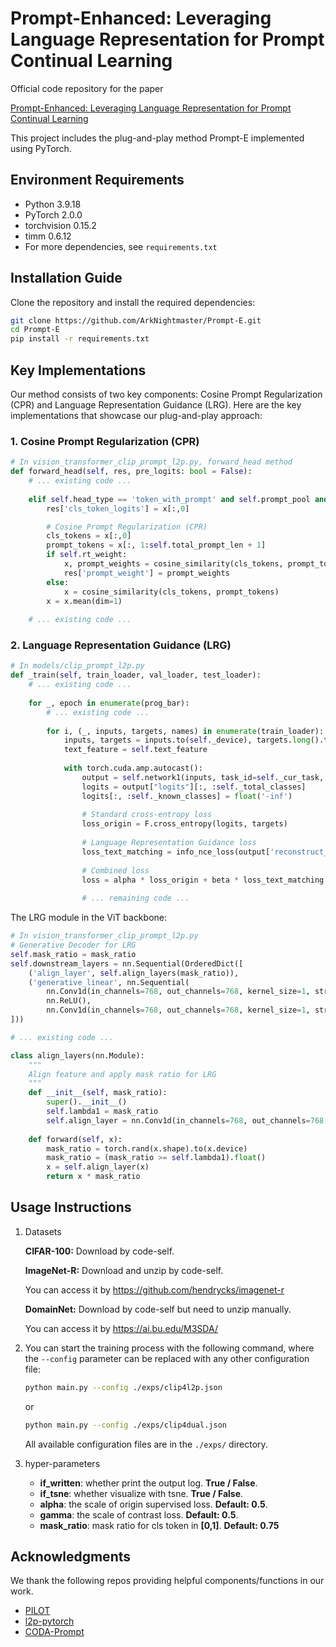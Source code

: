# Prompt-Enhanced: Leveraging Language Representation for Prompt Continual Learning

Official code repository for the paper 

[Prompt-Enhanced: Leveraging Language Representation for Prompt Continual Learning](https://www.sciencedirect.com/science/article/abs/pii/S0893608025004691?via%3Dihub)

This project includes the plug-and-play method Prompt-E implemented using PyTorch.

## Environment Requirements

- Python 3.9.18
- PyTorch 2.0.0
- torchvision 0.15.2
- timm 0.6.12
- For more dependencies, see `requirements.txt`

## Installation Guide

Clone the repository and install the required dependencies:

```bash
git clone https://github.com/ArkNightmaster/Prompt-E.git
cd Prompt-E
pip install -r requirements.txt
```

## Key Implementations

Our method consists of two key components: Cosine Prompt Regularization (CPR) and Language Representation Guidance (LRG). Here are the key implementations that showcase our plug-and-play approach:

### 1. Cosine Prompt Regularization (CPR)

```python
# In vision_transformer_clip_prompt_l2p.py, forward_head method
def forward_head(self, res, pre_logits: bool = False):
    # ... existing code ...
    
    elif self.head_type == 'token_with_prompt' and self.prompt_pool and self.class_token:
        res['cls_token_logits'] = x[:,0]

        # Cosine Prompt Regularization (CPR)
        cls_tokens = x[:,0]
        prompt_tokens = x[:, 1:self.total_prompt_len + 1]
        if self.rt_weight:
            x, prompt_weights = cosine_similarity(cls_tokens, prompt_tokens, self.rt_weight)
            res['prompt_weight'] = prompt_weights
        else:
            x = cosine_similarity(cls_tokens, prompt_tokens)
        x = x.mean(dim=1)
    
    # ... existing code ...
```

### 2. Language Representation Guidance (LRG)

```python
# In models/clip_prompt_l2p.py
def _train(self, train_loader, val_loader, test_loader):
    # ... existing code ...
    
    for _, epoch in enumerate(prog_bar):
        # ... existing code ...
        
        for i, (_, inputs, targets, names) in enumerate(train_loader):
            inputs, targets = inputs.to(self._device), targets.long().to(self._device)
            text_feature = self.text_feature
            
            with torch.cuda.amp.autocast():
                output = self.network1(inputs, task_id=self._cur_task, train=True)
                logits = output["logits"][:, :self._total_classes]
                logits[:, :self._known_classes] = float('-inf')
                
                # Standard cross-entropy loss
                loss_origin = F.cross_entropy(logits, targets)
                
                # Language Representation Guidance loss
                loss_text_matching = info_nce_loss(output['reconstruct_pre_logits'], text_feature, targets, tau=self.tau)
                
                # Combined loss
                loss = alpha * loss_origin + beta * loss_text_matching
                
                # ... remaining code ...
```

The LRG module in the ViT backbone:

```python
# In vision_transformer_clip_prompt_l2p.py
# Generative Decoder for LRG
self.mask_ratio = mask_ratio
self.downstream_layers = nn.Sequential(OrderedDict([
    ('align_layer', self.align_layers(mask_ratio)),
    ('generative_linear', nn.Sequential(
        nn.Conv1d(in_channels=768, out_channels=768, kernel_size=1, stride=1, padding=0),
        nn.ReLU(),
        nn.Conv1d(in_channels=768, out_channels=768, kernel_size=1, stride=1, padding=0)))
]))

# ... existing code ...

class align_layers(nn.Module):
    """
    Align feature and apply mask ratio for LRG
    """
    def __init__(self, mask_ratio):
        super().__init__()
        self.lambda1 = mask_ratio
        self.align_layer = nn.Conv1d(in_channels=768, out_channels=768, kernel_size=1, stride=1, padding=0)
    
    def forward(self, x):
        mask_ratio = torch.rand(x.shape).to(x.device)
        mask_ratio = (mask_ratio >= self.lambda1).float()
        x = self.align_layer(x)
        return x * mask_ratio
```

## Usage Instructions

1. Datasets

   **CIFAR-100:** Download by code-self.

   **ImageNet-R:** Download and unzip by code-self.

   You can access it by https://github.com/hendrycks/imagenet-r

   **DomainNet:** Download by code-self but need to unzip manually.

   You can access it by https://ai.bu.edu/M3SDA/ 

2. You can start the training process with the following command, where the `--config` parameter can be replaced with any other configuration file:
    
    ```bash
    python main.py --config ./exps/clip4l2p.json
    ```
   
   or

    ```bash
    python main.py --config ./exps/clip4dual.json
    ```
    
    All available configuration files are in the `./exps/` directory.
3. hyper-parameters

    - **if_written**: whether print the output log. **True / False**.
    - **if_tsne**: whether visualize with tsne. **True / False**.
    - **alpha**: the scale of origin supervised loss. **Default: 0.5**.
    - **gamma**: the scale of contrast loss. **Default: 0.5**.
    - **mask_ratio**: mask ratio for cls token in **[0,1]**. **Default: 0.75**


## Acknowledgments

We thank the following repos providing helpful components/functions in our work.

- [PILOT](https://github.com/sun-hailong/LAMDA-PILOT)
- [l2p-pytorch](https://github.com/JH-LEE-KR/l2p-pytorch)
- [CODA-Prompt](https://github.com/GT-RIPL/CODA-Prompt)
